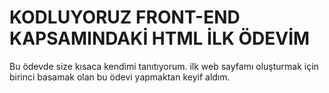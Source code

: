 # KODLUYORUZ FRONT-END KAPSAMINDAKİ HTML İLK  ÖDEVİM
Bu ödevde size kısaca kendimi tanıtıyorum.
ilk web sayfamı oluşturmak için birinci basamak olan bu ödevi yapmaktan keyif aldım.

 
 
 

 

